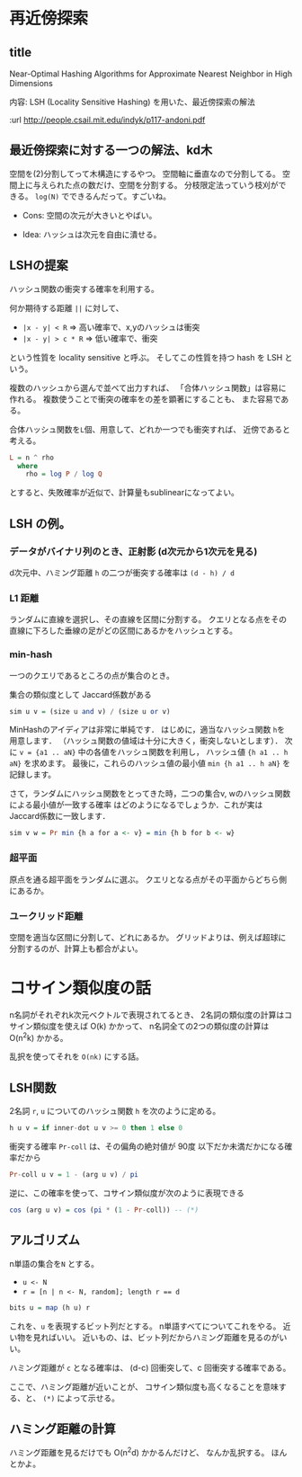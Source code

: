 # 再近傍探索

## title
Near-Optimal Hashing Algorithms
for Approximate Nearest Neighbor
in High Dimensions  

内容:
LSH (Locality Sensitive Hashing) を用いた、最近傍探索の解法

:url http://people.csail.mit.edu/indyk/p117-andoni.pdf

## 最近傍探索に対する一つの解法、kd木

空間を(2)分割してって木構造にするやつ。
空間軸に垂直なので分割してる。
空間上に与えられた点の数だけ、空間を分割する。
分枝限定法っていう枝刈ができる。
`log(N)` でできるんだって。すごいね。

- Cons: 空間の次元が大きいとやばい。

- Idea: ハッシュは次元を自由に潰せる。

## LSHの提案

ハッシュ関数の衝突する確率を利用する。

何か期待する距離 `||` に対して、

- `|x - y| < R` => 高い確率で、x,yのハッシュは衝突
- `|x - y| > c * R` => 低い確率で、衝突

という性質を locality sensitive と呼ぶ。
そしてこの性質を持つ hash を LSH という。

複数のハッシュから選んで並べて出力すれば、
「合体ハッシュ関数」は容易に作れる。
複数使うことで衝突の確率をの差を顕著にすることも、
また容易である。

合体ハッシュ関数を`L`個、用意して、どれか一つでも衝突すれば、
近傍であると考える。

```haskell
L = n ^ rho
  where
    rho = log P / log Q
```

とすると、失敗確率が近似で、計算量もsublinearになってよい。

## LSH の例。

### データがバイナリ列のとき、正射影 (d次元から1次元を見る)

d次元中、ハミング距離 `h` の二つが衝突する確率は
`(d - h) / d`

### L1 距離

ランダムに直線を選択し、その直線を区間に分割する。
クエリとなる点をその直線に下ろした垂線の足がどの区間にあるかをハッシュとする。

### min-hash

一つのクエリであるところの点が集合のとき。

集合の類似度として Jaccard係数がある

```haskell
sim u v = (size u and v) / (size u or v)
```

MinHashのアイディアは非常に単純です．
はじめに，適当なハッシュ関数 `h`を用意します．
（ハッシュ関数の値域は十分に大きく，衝突しないとします）．
次に `v = {a1 .. aN}` 中の各値をハッシュ関数を利用し，
ハッシュ値
`{h a1 .. h aN}`
を求めます。
最後に，これらのハッシュ値の最小値
`min {h a1 .. h aN}`
を記録します。

さて，ランダムにハッシュ関数をとってきた時，二つの集合v, wのハッシュ関数による最小値が一致する確率 はどのようになるでしょうか．これが実はJaccard係数に一致します．

```haskell
sim v w = Pr min {h a for a <- v} = min {h b for b <- w}
```

### 超平面

原点を通る超平面をランダムに選ぶ。
クエリとなる点がその平面からどちら側にあるか。

### ユークリッド距離

空間を適当な区間に分割して、どれにあるか。
グリッドよりは、例えば超球に分割するのが、計算上も都合がよい。


# コサイン類似度の話

n名詞がそれぞれk次元ベクトルで表現されてるとき、
2名詞の類似度の計算はコサイン類似度を使えば
O(k)
かかって、
n名詞全ての2つの類似度の計算は
O(n<sup>2</sup>k)
かかる。

乱択を使ってそれを
`O(nk)`
にする話。


## LSH関数

2名詞 `r`, `u` についてのハッシュ関数 `h` を次のように定める。

```haskell
h u v = if inner-dot u v >= 0 then 1 else 0
```

衝突する確率 `Pr-coll` は、その偏角の絶対値が 90度 以下だか未満だかになる確率だから

```haskell
Pr-coll u v = 1 - (arg u v) / pi
```

逆に、この確率を使って、コサイン類似度が次のように表現できる

```haskell
cos (arg u v) = cos (pi * (1 - Pr-coll)) -- (*)
```

## アルゴリズム

n単語の集合を`N` とする。

- `u <- N`
- `r = [n | n <- N, random]; length r == d`

```haskell
bits u = map (h u) r
```

これを、`u` を表現するビット列だとする。
n単語すべてについてこれをやる。
近い物を見ればいい。
近いもの、は、ビット列だからハミング距離を見るのがいい。

ハミング距離が `c` となる確率は、
(d-c) 回衝突して、c 回衝突する確率である。

ここで、ハミング距離が近いことが、
コサイン類似度も高くなることを意味する、と、
`(*)` によって示せる。

## ハミング距離の計算

ハミング距離を見るだけでも O(n<sup>2</sup>d) かかるんだけど、
なんか乱択する。
ほんとかよ。

